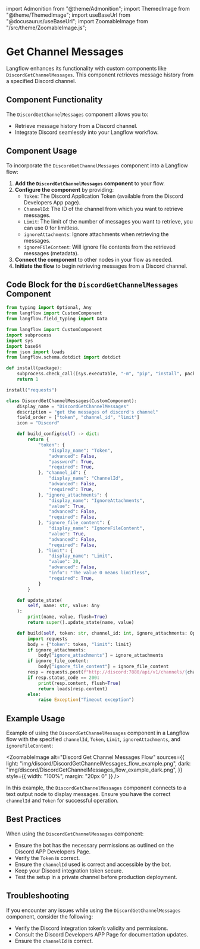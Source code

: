 import Admonition from "@theme/Admonition";
import ThemedImage from "@theme/ThemedImage";
import useBaseUrl from "@docusaurus/useBaseUrl";
import ZoomableImage from "/src/theme/ZoomableImage.js";

# Get Channel Messages

Langflow enhances its functionality with custom components like `DiscordGetChannelMessages`. This component retrieves message history from a specified Discord channel.

## Component Functionality

<Admonition type="tip" title="Component Functionality">

The `DiscordGetChannelMessages` component allows you to:

- Retrieve message history from a Discord channel.
- Integrate Discord seamlessly into your Langflow workflow.

</Admonition>

## Component Usage

To incorporate the `DiscordGetChannelMessages` component into a Langflow flow:

1. **Add the `DiscordGetChannelMessages` component** to your flow.
2. **Configure the component** by providing:
   - `Token`: The Discord Application Token (available from the Discord Developers App page).
   - `ChannelId`: The ID of the channel from which you want to retrieve messages.
   - `Limit`: The limit of the number of messages you want to retrieve, you can use 0 for limitless.
   - `ignoreAttachments`: Ignore attachments when retrieving the messages.
   - `ignoreFileContent`: Will ignore file contents from the retrieved messages (metadata).
3. **Connect the component** to other nodes in your flow as needed.
4. **Initiate the flow** to begin retrieving messages from a Discord channel.

## Code Block for the `DiscordGetChannelMessages` Component

```python
from typing import Optional, Any
from langflow import CustomComponent
from langflow.field_typing import Data

from langflow import CustomComponent
import subprocess
import sys
import base64
from json import loads
from langflow.schema.dotdict import dotdict

def install(package):
    subprocess.check_call([sys.executable, "-m", "pip", "install", package])
    return 1

install("requests")

class DiscordGetChannelMessages(CustomComponent):
    display_name = "DiscordGetChannelMessages"
    description = "get the messages of discord's channel"
    field_order = ["token", "channel_id", "limit"]
    icon = "Discord"

    def build_config(self) -> dict:
        return {
            "token": {
                "display_name": "Token",
                "advanced": False,
                "password": True,
                "required": True,
            }, "channel_id": {
                "display_name": "ChannelId",
                "advanced": False,
                "required": True,
            }, "ignore_attachments": {
                "display_name": "IgnoreAttachments",
                "value": True,
                "advanced": False,
                "required": False,
            }, "ignore_file_content": {
                "display_name": "IgnoreFileContent",
                "value": True,
                "advanced": False,
                "required": False,
            }, "limit": {
                "display_name": "Limit",
                "value": 20,
                "advanced": False,
                "info": "The value 0 means limitless",
                "required": True,
            }
        }

    def update_state(
        self, name: str, value: Any
    ):
        print(name, value, flush=True)
        return super().update_state(name, value)

    def build(self, token: str, channel_id: int, ignore_attachments: Optional[bool], ignore_file_content: Optional[bool],  limit: int) -> str:
        import requests
        body = {"token": token, "limit": limit}
        if ignore_attachments:
            body["ignore_attachments"] = ignore_attachments
        if ignore_file_content:
            body["ignore_file_content"] = ignore_file_content
        resp = requests.post(f"http://discord:7880/api/v1/channels/{channel_id}/get_messages", json=body)
        if resp.status_code == 200:
            print(resp.content, flush=True)
            return loads(resp.content)
        else:
            raise Exception("Timeout exception")
```

## Example Usage

<Admonition type="info" title="Example Usage">

Example of using the `DiscordGetChannelMessages` component in a Langflow flow with the specified `channelId`, `Token`, `Limit`, `ignoreAttachments`, and `ignoreFileContent`:

<ZoomableImage
  alt="Discord Get Channel Messages Flow"
  sources={{
    light: "img/discord/DiscordGetChannelMessages_flow_example.png",
    dark: "img/discord/DiscordGetChannelMessages_flow_example_dark.png",
  }}
  style={{ width: "100%", margin: "20px 0" }}
/>

In this example, the `DiscordGetChannelMessages` component connects to a text output node to display messages. Ensure you have the correct `channelId` and `Token` for successful operation.

</Admonition>

## Best Practices

<Admonition type="tip" title="Best Practices">

When using the `DiscordGetChannelMessages` component:

- Ensure the bot has the necessary permissions as outlined on the Discord APP Developers Page.
- Verify the `Token` is correct.
- Ensure the `channelId` used is correct and accessible by the bot.
- Keep your Discord integration token secure.
- Test the setup in a private channel before production deployment.

</Admonition>

## Troubleshooting

<Admonition type="caution" title="Troubleshooting">

If you encounter any issues while using the `DiscordGetChannelMessages` component, consider the following:

- Verify the Discord integration token’s validity and permissions.
- Consult the Discord Developers APP Page for documentation updates.
- Ensure the `channelId` is correct.

</Admonition>